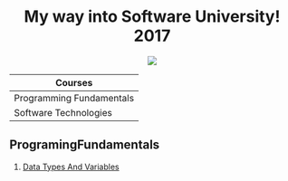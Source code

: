 <h1 align="center">My way into Software University! 2017</h1> 

<p align="center">
<img src="https://imgur.com/a/ucWLo">
</p>

| Courses     | 
| ---      | 
|  Programming Fundamentals | 
|  Software Technologies   | 

## ProgramingFundamentals
1. [Data Types And Variables](https://github.com/MarikMayhem/Software-University/tree/master/Programming%20Fundamentals/Data%20Types%20And%20Variables)
